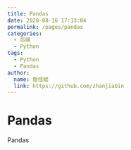 ```yaml
---
title: Pandas
date: 2020-08-16 17:13:04
permalink: /pages/pandas
categories:
  - 后端
  - Python
tags:
  - Python
  - Pandas
author:
  name: 詹佳斌
  link: https://github.com/zhanjiabin
---
```

# Pandas

Pandas
<!-- more -->
